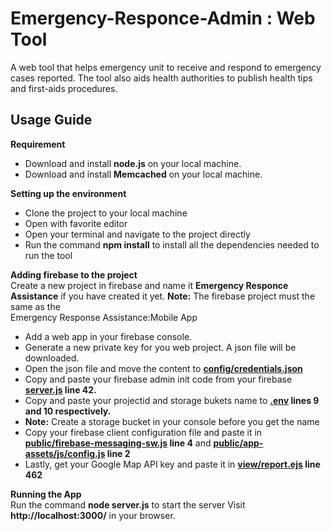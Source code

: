 # Emergency-Responce-Admin : Web Tool
A web tool that helps emergency unit to receive and respond to emergency cases reported. The tool also aids health authorities to publish health tips and first-aids procedures.
## Usage Guide  
**Requirement**
* Download and install **node.js** on your local machine.
* Download and install **Memcached** on your local machine.  
  
**Setting up the environment**  
* Clone  the project to your local machine
* Open with favorite editor
* Open your terminal and navigate to the project directly
* Run the command **npm install** to install all the dependencies needed to run the tool
  
**Adding firebase to the project**  
Create a new project in firebase and name it **Emergency Responce Assistance**  if you have created it yet.
**Note:** The firebase project must the same as the  
Emergency Response Assistance:Mobile App
* Add a web app in your firebase console.
* Generate a new private key for you web project. A json file will be downloaded.
* Open the json file and move the content to **[config/credentials.json](config/credentials.json)**  
* Copy and paste your firebase admin init code from your firebase **[server.js](server.js) line 42.**
* Copy and paste your projectid and storage bukets name to **[.env](.env) lines 9 and 10 respectively.**
 * **Note:** Create a storage bucket in your console before you get the name
* Copy your firebase client configuration file and paste it in **[public/firebase-messaging-sw.js](public/firebase-messaging-sw.js) line 4** and **[public/app-assets/js/config.js](public/app-assets/js/config.js) line 2**
* Lastly, get your Google Map API key and paste it in **[view/report.ejs](view/report.ejs) line 462**

**Running the App**  
Run the command **node server.js** to start the server
Visit **http://localhost:3000/** in your browser. 

